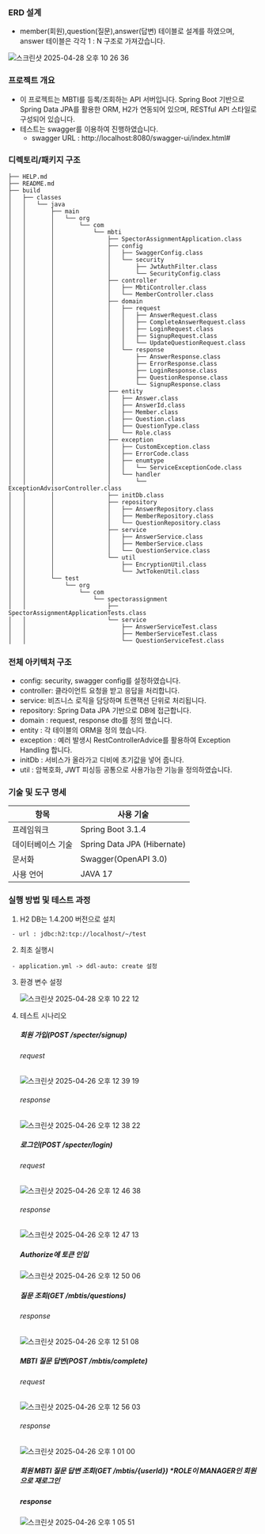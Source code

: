 ### ERD 설계
   - member(회원),question(질문),answer(답변) 테이블로 설계를 하였으며, answer 테이블은 각각 1 : N 구조로 가져갔습니다.
     
   ![스크린샷 2025-04-28 오후 10 26 36](https://github.com/user-attachments/assets/9e1558f9-8c70-44c7-8053-93f48e31fac3)



### 프로젝트 개요
- 이 프로젝트는 MBTI를 등록/조회하는 API 서버입니다.
  Spring Boot 기반으로 Spring Data JPA를 활용한 ORM, H2가 연동되어 있으며, RESTful API 스타일로 구성되어 있습니다.
- 테스트는 swagger를 이용하여 진행하였습니다.
  - swagger URL : http://localhost:8080/swagger-ui/index.html# 

### 디렉토리/패키지 구조

```text
├── HELP.md
├── README.md
├── build
│   ├── classes
│   │   └── java
│   │       ├── main
│   │       │   └── org
│   │       │       └── com
│   │       │           └── mbti
│   │       │               ├── SpectorAssignmentApplication.class
│   │       │               ├── config
│   │       │               │   ├── SwaggerConfig.class
│   │       │               │   └── security
│   │       │               │       ├── JwtAuthFilter.class
│   │       │               │       └── SecurityConfig.class
│   │       │               ├── controller
│   │       │               │   ├── MbtiController.class
│   │       │               │   └── MemberController.class
│   │       │               ├── domain
│   │       │               │   ├── request
│   │       │               │   │   ├── AnswerRequest.class
│   │       │               │   │   ├── CompleteAnswerRequest.class
│   │       │               │   │   ├── LoginRequest.class
│   │       │               │   │   ├── SignupRequest.class
│   │       │               │   │   └── UpdateQuestionRequest.class
│   │       │               │   └── response
│   │       │               │       ├── AnswerResponse.class
│   │       │               │       ├── ErrorResponse.class
│   │       │               │       ├── LoginResponse.class
│   │       │               │       ├── QuestionResponse.class
│   │       │               │       └── SignupResponse.class
│   │       │               ├── entity
│   │       │               │   ├── Answer.class
│   │       │               │   ├── AnswerId.class
│   │       │               │   ├── Member.class
│   │       │               │   ├── Question.class
│   │       │               │   ├── QuestionType.class
│   │       │               │   └── Role.class
│   │       │               ├── exception
│   │       │               │   ├── CustomException.class
│   │       │               │   ├── ErrorCode.class
│   │       │               │   ├── enumtype
│   │       │               │   │   └── ServiceExceptionCode.class
│   │       │               │   └── handler
│   │       │               │       └── ExceptionAdvisorController.class
│   │       │               ├── initDb.class
│   │       │               ├── repository
│   │       │               │   ├── AnswerRepository.class
│   │       │               │   ├── MemberRepository.class
│   │       │               │   └── QuestionRepository.class
│   │       │               ├── service
│   │       │               │   ├── AnswerService.class
│   │       │               │   ├── MemberService.class
│   │       │               │   └── QuestionService.class
│   │       │               └── util
│   │       │                   ├── EncryptionUtil.class
│   │       │                   └── JwtTokenUtil.class
│   │       └── test
│   │           └── org
│   │               └── com
│   │                   └── spectorassignment
│   │                       ├── SpectorAssignmentApplicationTests.class
│   │                       └── service
│   │                           ├── AnswerServiceTest.class
│   │                           ├── MemberServiceTest.class
│   │                           └── QuestionServiceTest.class
```

### 전체 아키텍처 구조
- config: security, swagger config를 설정하였습니다.
- controller: 클라이언트 요청을 받고 응답을 처리합니다.
- service: 비즈니스 로직을 담당하며 트랜잭션 단위로 처리됩니다.
- repository: Spring Data JPA 기반으로 DB에 접근합니다.
- domain : request, response dto를 정의 했습니다.
- entity : 각 테이블의 ORM을 정의 했습니다.
- exception : 예러 발생시 RestControllerAdvice를 활용하여 Exception Handling 합니다.
- initDb : 서비스가 올라가고 디비에 초기값을 넣어 줍니다.
- util : 암복호화, JWT 피싱등 공통으로 사용가능한 기능을 정의하였습니다. 

### 기술 및 도구 명세
   
| 항목    | 사용 기술                                   |
| ---------- | ------------------------------------ |
| 프레임워크 | Spring Boot 3.1.4                |
| 데이터베이스 기술 | Spring Data JPA (Hibernate)                |
| 문서화 | Swagger(OpenAPI 3.0)               |
| 사용 언어 | JAVA 17               |

### 실행 방법 및 테스트 과정
   1)  H2 DB는 1.4.200 버전으로 설치

     - url : jdbc:h2:tcp://localhost/~/test
   2) 최초 실행시

     - application.yml -> ddl-auto: create 설정
   3) 환경 변수 설정

      ![스크린샷 2025-04-28 오후 10 22 12](https://github.com/user-attachments/assets/0e058997-b405-43aa-8af7-cb17cd3ad174)

        
   4) 테스트 시나리오
      ##### 회원 가입(POST /specter/signup)
      
      ###### request

      ![스크린샷 2025-04-26 오후 12 39 19](https://github.com/user-attachments/assets/6f062c03-7e3f-4744-9606-19e06b93718e)

      ###### response

      ![스크린샷 2025-04-26 오후 12 38 22](https://github.com/user-attachments/assets/edaa35b0-5be7-466d-a37f-471cacbf5b58)

      ##### 로그인(POST /specter/login)

      ###### request

      ![스크린샷 2025-04-26 오후 12 46 38](https://github.com/user-attachments/assets/7c54caa0-1326-45c4-b899-23232d2c0913)


      ###### response
      
      ![스크린샷 2025-04-26 오후 12 47 13](https://github.com/user-attachments/assets/c53f93e7-7a45-4812-8ab2-19546ad25052)

      ##### Authorize에 토큰 인입
      
      ![스크린샷 2025-04-26 오후 12 50 06](https://github.com/user-attachments/assets/c1ce4214-bda1-42f0-92de-11c3aa724e6a)

      ##### 질문 조회(GET /mbtis/questions)

      ###### response

      ![스크린샷 2025-04-26 오후 12 51 08](https://github.com/user-attachments/assets/478628fd-a5f1-411d-ac1c-4d06b3bb578a)

      ##### MBTI 질문 답변(POST /mbtis/complete)

      ###### request

      ![스크린샷 2025-04-26 오후 12 56 03](https://github.com/user-attachments/assets/40d074c5-ddaa-4ba9-ae59-8077e93b6fe0)

      ###### response

      ![스크린샷 2025-04-26 오후 1 01 00](https://github.com/user-attachments/assets/4e0ff01c-86f3-4c5a-b482-7e627d2b932c)

      ##### 회원 MBTI 질문 답변 조회(GET /mbtis/{userId}) *ROLE이 MANAGER인 회원으로 재로그인

      ##### response

      ![스크린샷 2025-04-26 오후 1 05 51](https://github.com/user-attachments/assets/60afbfb0-707f-4bc9-b9b4-070df89a639f)





    

      
